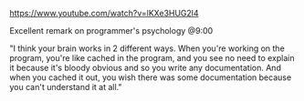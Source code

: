 https://www.youtube.com/watch?v=lKXe3HUG2l4

Excellent remark on programmer's psychology @9:00 

"I think your brain works in 2 different ways. When you're working on the program, you're like cached in the program, and you see no need to explain it because it's bloody obvious and so you write any documentation. And when you cached it out, you wish there was some documentation because you can't understand it at all."

 
